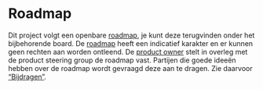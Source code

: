 # Roadmap

Dit project volgt een openbare [roadmap](https://github.com/orgs/OpenCatalogi/projects/1), je kunt deze terugvinden onder het bijbehorende board. De [roadmap](https://github.com/orgs/OpenCatalogi/projects/1) heeft een indicatief karakter en er kunnen geen rechten aan worden ontleend. De [product owner](https://github.com/RonaldvCortenberghe) stelt in overleg met de product steering group de roadmap vast. Partijen die goede ideeën hebben over de roadmap wordt gevraagd deze aan te dragen. Zie daarvoor [“Bijdragen”](#bijdragen).
